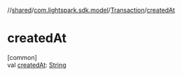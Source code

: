 //[shared](../../../index.md)/[com.lightspark.sdk.model](../index.md)/[Transaction](index.md)/[createdAt](created-at.md)

# createdAt

[common]\
val [createdAt](created-at.md): [String](https://kotlinlang.org/api/latest/jvm/stdlib/kotlin/-string/index.html)

